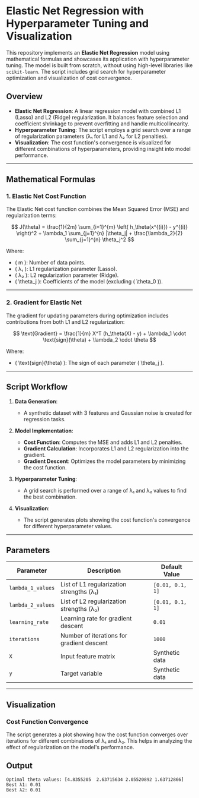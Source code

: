 # Elastic Net Regression with Hyperparameter Tuning and Visualization

This repository implements an **Elastic Net Regression** model using mathematical formulas and showcases its application with hyperparameter tuning. The model is built from scratch, without using high-level libraries like `scikit-learn`. The script includes grid search for hyperparameter optimization and visualization of cost convergence.

## Overview

- **Elastic Net Regression**: A linear regression model with combined L1 (Lasso) and L2 (Ridge) regularization. It balances feature selection and coefficient shrinkage to prevent overfitting and handle multicollinearity.
- **Hyperparameter Tuning**: The script employs a grid search over a range of regularization parameters (λ₁ for L1 and λ₂ for L2 penalties).
- **Visualization**: The cost function's convergence is visualized for different combinations of hyperparameters, providing insight into model performance.

---

## Mathematical Formulas

### 1. Elastic Net Cost Function
The Elastic Net cost function combines the Mean Squared Error (MSE) and regularization terms:

$$
J(\theta) = \frac{1}{2m} \sum_{i=1}^{m} \left( h_\theta(x^{(i)}) - y^{(i)} \right)^2 + \lambda_1 \sum_{j=1}^{n} |\theta_j| + \frac{\lambda_2}{2} \sum_{j=1}^{n} \theta_j^2
$$

Where:
- \( m \): Number of data points.
- \( λ₁ \): L1 regularization parameter (Lasso).
- \( λ₂ \): L2 regularization parameter (Ridge).
- \( \theta_j \): Coefficients of the model (excluding \( \theta_0 \)).

---

### 2. Gradient for Elastic Net
The gradient for updating parameters during optimization includes contributions from both L1 and L2 regularization:

$$
\text{Gradient} = \frac{1}{m} X^T (h_\theta(X) - y) + \lambda_1 \cdot \text{sign}(\theta) + \lambda_2 \cdot \theta
$$

Where:
- \( \text{sign}(\theta) \): The sign of each parameter \( \theta_j \).

---

## Script Workflow

1. **Data Generation**:
   - A synthetic dataset with 3 features and Gaussian noise is created for regression tasks.

2. **Model Implementation**:
   - **Cost Function**: Computes the MSE and adds L1 and L2 penalties.
   - **Gradient Calculation**: Incorporates L1 and L2 regularization into the gradient.
   - **Gradient Descent**: Optimizes the model parameters by minimizing the cost function.

3. **Hyperparameter Tuning**:
   - A grid search is performed over a range of λ₁ and λ₂ values to find the best combination.

4. **Visualization**:
   - The script generates plots showing the cost function's convergence for different hyperparameter values.

---

## Parameters

| Parameter         | Description                                         | Default Value     |
|-------------------|-----------------------------------------------------|-------------------|
| `lambda_1_values` | List of L1 regularization strengths (λ₁)            | `[0.01, 0.1, 1]`  |
| `lambda_2_values` | List of L2 regularization strengths (λ₂)            | `[0.01, 0.1, 1]`  |
| `learning_rate`   | Learning rate for gradient descent                  | `0.01`            |
| `iterations`      | Number of iterations for gradient descent           | `1000`            |
| `X`               | Input feature matrix                                | Synthetic data    |
| `y`               | Target variable                                     | Synthetic data    |

---

## Visualization

### Cost Function Convergence
The script generates a plot showing how the cost function converges over iterations for different combinations of λ₁ and λ₂. This helps in analyzing the effect of regularization on the model's performance.

## Output
```
Optimal theta values: [4.8355205  2.63715634 2.05520892 1.63712866]
Best λ1: 0.01
Best λ2: 0.01
```
